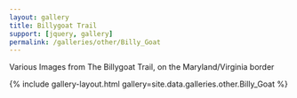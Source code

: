 ```yaml
---
layout: gallery
title: Billygoat Trail
support: [jquery, gallery]
permalink: /galleries/other/Billy_Goat
---
```


Various Images from The Billygoat Trail, on the Maryland/Virginia border

{% include gallery-layout.html gallery=site.data.galleries.other.Billy_Goat %}
